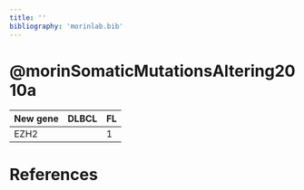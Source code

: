 ```yaml
---
title: ''
bibliography: 'morinlab.bib'
---
```


# @morinSomaticMutationsAltering2010a
|New gene|DLBCL|FL|
|:-|:-|:-|
|EZH2||1 |1 |

# References

